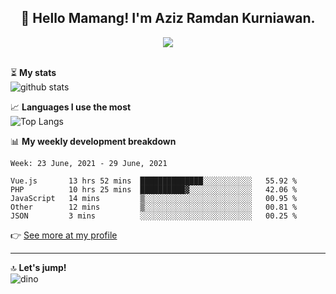 <h2 align="center">👋 Hello Mamang! I'm Aziz Ramdan Kurniawan.</h2>  
<p align="center">
  <img src="https://komarev.com/ghpvc/?username=azizramdan"> <br><br>
</p>
    
⏳ **My stats**  
![github stats](https://github-readme-stats.vercel.app/api?username=azizramdan&show_icons=true&count_private=true&title_color=000&hide_border=true&hide_title=true)  

📈 **Languages I use the most**  
![Top Langs](https://github-readme-stats.vercel.app/api/top-langs/?username=azizramdan&layout=compact&langs_count=6&hide=tsql&hide_border=true&hide_title=true&exclude_repo=Futsal-Go,Futsal-Go-Admin,Sistem-Informasi-Sensus-Harian-Rawat-Inap)  

📊 **My weekly development breakdown**
<!--START_SECTION:waka-->
```text
Week: 23 June, 2021 - 29 June, 2021

Vue.js       13 hrs 52 mins  ██████████████░░░░░░░░░░░   55.92 % 
PHP          10 hrs 25 mins  ██████████▓░░░░░░░░░░░░░░   42.06 % 
JavaScript   14 mins         ▒░░░░░░░░░░░░░░░░░░░░░░░░   00.95 % 
Other        12 mins         ▒░░░░░░░░░░░░░░░░░░░░░░░░   00.81 % 
JSON         3 mins          ░░░░░░░░░░░░░░░░░░░░░░░░░   00.25 % 
```
<!--END_SECTION:waka-->
👉 [See more at my profile](https://wakatime.com/@azizramdan)
***
🔝 **Let's jump!**  
![dino](https://raw.githubusercontent.com/azizramdan/azizramdan/master/dino.gif)  
